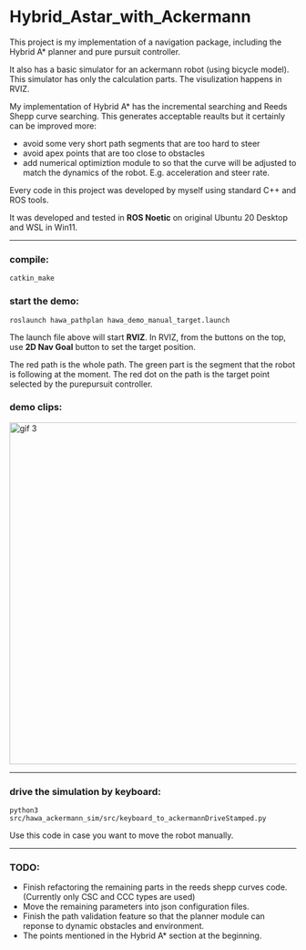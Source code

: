 # Hybrid_Astar_with_Ackermann

This project is my implementation of a navigation package, including the Hybrid A* planner and pure pursuit controller. 

It also has a basic simulator for an ackermann robot (using bicycle model). This simulator has only the calculation parts. The visulization happens in RVIZ. 

My implementation of Hybrid A* has the incremental searching and Reeds Shepp curve searching. This generates acceptable reaults but it certainly can be improved more:
- avoid some very short path segments that are too hard to steer
- avoid apex points that are too close to obstacles
- add numerical optimiztion module to so that the curve will be adjusted to match the dynamics of the robot. E.g. acceleration and steer rate. 

Every code in this project was developed by myself using standard C++ and ROS tools. 

It was developed and tested in **ROS Noetic** on original Ubuntu 20 Desktop and WSL in Win11. 

-----------

### compile:
    catkin_make

### start the demo: 
    roslaunch hawa_pathplan hawa_demo_manual_target.launch

The launch file above will start **RVIZ**. In RVIZ, from the buttons on the top, use **2D Nav Goal** button to set the target position. 

The red path is the whole path. The green part is the segment that the robot is following at the moment. The red dot on
the path is the target point selected by the purepursuit controller. 


### demo clips:


<!--https://githubfast.com/hanmmmmm/Hybrid_Astar_with_Ackermann/assets/35117797/4ce2bd41-bde0-40b6-8ffd-014cb2a9bcab


https://githubfast.com/hanmmmmm/Hybrid_Astar_with_Ackermann/assets/35117797/eb60ac7e-02db-48ab-8b33-a22223d483ac


https://githubfast.com/hanmmmmm/Hybrid_Astar_with_Ackermann/assets/35117797/1bf8b5ec-82de-4ee3-9591-4bf0c4789b31


https://githubfast.com/hanmmmmm/Hybrid_Astar_with_Ackermann/assets/35117797/3a0cf466-5b9a-4048-82b7-246840751ca8
-->

<!--![image]( https://githubfast.com/hanmmmmm/Hybrid_Astar_with_Ackermann/blob/main/demo_images/p1.gif)-->

<!--
<a id="demogif1" href="https://githubfast.com/hanmmmmm/Hybrid_Astar_with_Ackermann/blob/main/demo_images/p1.gif">
    <img src="https://githubfast.com/hanmmmmm/Hybrid_Astar_with_Ackermann/blob/main/demo_images/p1.gif" alt="gif 1" title="case 1" width="600"/>
</a>

<a id="demogif2" href="https://githubfast.com/hanmmmmm/Hybrid_Astar_with_Ackermann/blob/main/demo_images/p2.gif">
    <img src="https://githubfast.com/hanmmmmm/Hybrid_Astar_with_Ackermann/blob/main/demo_images/p2.gif" alt="gif 2" title="case 2" width="600"/>
</a>

<a id="demogif3" href="https://githubfast.com/hanmmmmm/Hybrid_Astar_with_Ackermann/blob/main/demo_images/p3.gif">
    <img src="https://githubfast.com/hanmmmmm/Hybrid_Astar_with_Ackermann/blob/main/demo_images/p3.gif" alt="gif 3" title="case 3" width="600"/>
</a>
-->

<!--
<a id="demogif3" href="https://githubfast.com/hanmmmmm/Hybrid_Astar_with_Ackermann/blob/main/demo_images/p3.gif">
    <img src="https://githubfast.com/hanmmmmm/Hybrid_Astar_with_Ackermann/blob/main/demo_images/p3.gif" alt="gif 3" title="case 3" width="600"/>
</a>
-->

<img src="https://githubfast.com/hanmmmmm/Hybrid_Astar_with_Ackermann/assets/35117797/853f1b1a-396f-4698-a910-576b7fe15fe5" alt="gif 3" title="case 3" width="600"/>

<!--
![p1](https://githubfast.com/hanmmmmm/Hybrid_Astar_with_Ackermann/assets/35117797/853f1b1a-396f-4698-a910-576b7fe15fe5)
![p2](https://githubfast.com/hanmmmmm/Hybrid_Astar_with_Ackermann/assets/35117797/f9e0c32d-889f-493f-b04e-29dbca94573a)
![p4](https://githubfast.com/hanmmmmm/Hybrid_Astar_with_Ackermann/assets/35117797/9e07ed57-c49f-42ae-aa8a-17492401ca55)
-->

----

### drive the simulation by keyboard:
    python3 src/hawa_ackermann_sim/src/keyboard_to_ackermannDriveStamped.py

Use this code in case you want to move the robot manually.

----
### TODO:
- Finish refactoring the remaining parts in the reeds shepp curves code. (Currently only CSC and CCC types are used)
- Move the remaining parameters into json configuration files.
- Finish the path validation feature so that the planner module can reponse to dynamic obstacles and environment.
- The points mentioned in the Hybrid A* section at the beginning. 
